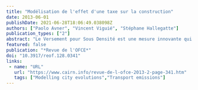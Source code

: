 ```yaml
---
title: "Modélisation de l'effet d'une taxe sur la construction"
date: 2013-06-01
publishDate: 2021-06-28T18:06:49.038098Z
authors: ["Paolo Avner", "Vincent Viguié", "Stéphane Hallegatte"]
publication_types: ["2"]
abstract: "Le Versement pour Sous Densité est une mesure innovante qui a fait son entrée dans la loi française depuis mi-2012 et qui vise à limiter l’étalement urbain en taxant les nouvelles constructions qui n’atteignent pas un Seuil minimal de densité. Ce papier, à travers l’utilisation d’un modèle transport-usage des sols (NEDUM 2D), quantifie les impacts potentiels de cette politique sur l’Ile-de-France et examine les conditions qui lui permettraient de gagner en efficacité tout en limitant les coûts sociaux de sa mise en œuvre. Les résultats de cette étude montrent que si cet outil est correctement utilisé, il peut contribuer à limiter l’étalement urbain tout en augmentant les surfaces construites et donc en diminuant le niveau des prix immobiliers et des loyers. De façon surprenante, il s’agit donc d’une taxe sur la construction qui a pour résultat un accroissement des surfaces des logements. Cependant la mise en œuvre de cette politique est compliquée puisque le choix du Seuil minimal de densité en conditionne largement l’efficacité. Si celui-ci est trop bas le versement peut avoir des impacts contre-productifs comme une accélération de l’étalement urbain. De plus, en fonction de l’objectif privilégié (limitation de l’étalement urbain, accès aux transports en commun, ...), le choix du seuil optimal variera."
featured: false
publication: "*Revue de l'OFCE*"
doi: "10.3917/reof.128.0341"
links:
 - name: "URL"
   url: "https://www.cairn.info/revue-de-l-ofce-2013-2-page-341.htm"
   tags: ["Modelling city evolutions","Transport emissions"]
---
```


